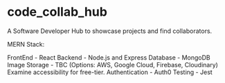 # code_collab_hub
A Software Developer Hub to showcase projects and find collaborators.

MERN Stack:

FrontEnd - React
Backend - Node.js and Express
Database - MongoDB
Image Storage - TBC (Options: AWS, Google Cloud, Firebase, Cloudinary) Examine accessibility for free-tier.
Authentication - Auth0
Testing - Jest


                                                                              
